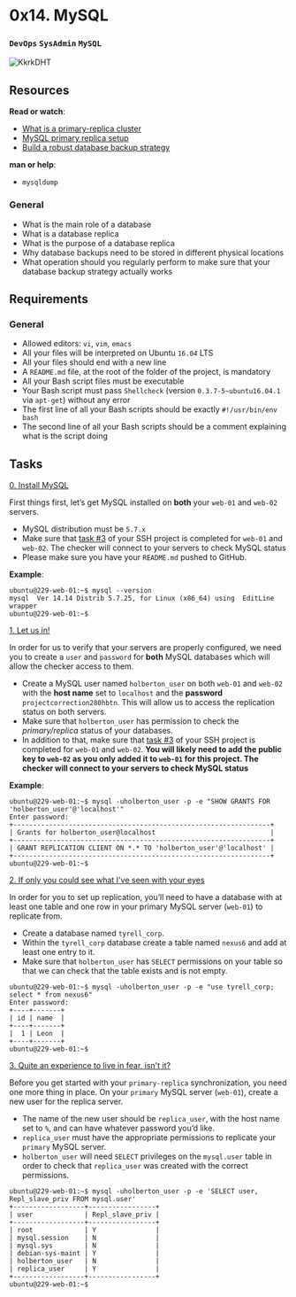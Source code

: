 # 0x14. MySQL
### `DevOps` `SysAdmin` `MySQL`

![KkrkDHT](https://github.com/samuelselasi/alx-system_engineering-devops/assets/85158665/3d4948a4-322c-4ec8-a829-bff37b2eb4e1)

## Resources
**Read or watch**:

* [What is a primary-replica cluster](https://www.digitalocean.com/community/tutorials/how-to-choose-a-redundancy-plan-to-ensure-high-availability#sql-replication)
* [MySQL primary replica setup](https://www.digitalocean.com/community/tutorials/how-to-set-up-replication-in-mysql)
* [Build a robust database backup strategy](https://www.databasejournal.com/ms-sql/developing-a-sql-server-backup-strategy/)

**man or help**:

* `mysqldump`

### General
* What is the main role of a database
* What is a database replica
* What is the purpose of a database replica
* Why database backups need to be stored in different physical locations
* What operation should you regularly perform to make sure that your database backup strategy actually works

## Requirements
### General
* Allowed editors: `vi`, `vim`, `emacs`
* All your files will be interpreted on Ubuntu `16.04` LTS
* All your files should end with a new line
* A `README.md` file, at the root of the folder of the project, is mandatory
* All your Bash script files must be executable
* Your Bash script must pass `Shellcheck` (version `0.3.7-5~ubuntu16.04.1` via `apt-get`) without any error
* The first line of all your Bash scripts should be exactly `#!/usr/bin/env bash`
* The second line of all your Bash scripts should be a comment explaining what is the script doing

## Tasks

[0. Install MySQL](./0-installation-steps.md)

First things first, let’s get MySQL installed on **both** your `web-01` and `web-02` servers.

* MySQL distribution must be `5.7.x`
* Make sure that [task #3](../0x0B-ssh/) of your SSH project is completed for `web-01` and `web-02`. The checker will connect to your servers to check MySQL status
* Please make sure you have your `README.md` pushed to GitHub.

**Example**:
```
ubuntu@229-web-01:~$ mysql --version
mysql  Ver 14.14 Distrib 5.7.25, for Linux (x86_64) using  EditLine wrapper
ubuntu@229-web-01:~$
```

[1. Let us in!](1-mysql-setup.md)

In order for us to verify that your servers are properly configured, we need you to create a `user` and `password` for **both** MySQL databases which will allow the checker access to them.

* Create a MySQL user named `holberton_user` on both `web-01` and `web-02` with the **host name** set to `localhost` and the **password** `projectcorrection280hbtn`. This will allow us to access the replication status on both servers.
* Make sure that `holberton_user` has permission to check the *primary/replica* status of your databases.
* In addition to that, make sure that [task #3](../0x0B-ssh/) of your SSH project is completed for `web-01` and `web-02`. 
**You will likely need to add the public key to `web-02` as you only added it to `web-01` for this project. The checker will connect to your servers to check MySQL status**

**Example**:
```
ubuntu@229-web-01:~$ mysql -uholberton_user -p -e "SHOW GRANTS FOR 'holberton_user'@'localhost'"
Enter password:
+-----------------------------------------------------------------+
| Grants for holberton_user@localhost                             |
+-----------------------------------------------------------------+
| GRANT REPLICATION CLIENT ON *.* TO 'holberton_user'@'localhost' |
+-----------------------------------------------------------------+
ubuntu@229-web-01:~$
```

[2. If only you could see what I've seen with your eyes](./2-create-table.md)

In order for you to set up replication, you’ll need to have a database with at least one table and one row in your primary MySQL server (`web-01`) to replicate from.

* Create a database named `tyrell_corp`.
* Within the `tyrell_corp` database create a table named `nexus6` and add at least one entry to it.
* Make sure that `holberton_user` has `SELECT` permissions on your table so that we can check that the table exists and is not empty.
```
ubuntu@229-web-01:~$ mysql -uholberton_user -p -e "use tyrell_corp; select * from nexus6"
Enter password:
+----+-------+
| id | name  |
+----+-------+
|  1 | Leon  |
+----+-------+
ubuntu@229-web-01:~$
```

[3. Quite an experience to live in fear, isn't it?](./create-replica_user.sql)

Before you get started with your `primary-replica` synchronization, you need one more thing in place. On your `primary` MySQL server (`web-01`), create a new user for the replica server.
* The name of the new user should be `replica_user`, with the host name set to `%`, and can have whatever password you’d like.
* `replica_user` must have the appropriate permissions to replicate your `primary` MySQL server.
* `holberton_user` will need `SELECT` privileges on the `mysql.user` table in order to check that `replica_user` was created with the correct permissions.
```
ubuntu@229-web-01:~$ mysql -uholberton_user -p -e 'SELECT user, Repl_slave_priv FROM mysql.user'
+------------------+-----------------+
| user             | Repl_slave_priv |
+------------------+-----------------+
| root             | Y               |
| mysql.session    | N               |
| mysql.sys        | N               |
| debian-sys-maint | Y               |
| holberton_user   | N               |
| replica_user     | Y               |
+------------------+-----------------+
ubuntu@229-web-01:~$
```


